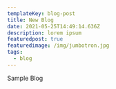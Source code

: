 ```yaml
---
templateKey: blog-post
title: New Blog
date: 2021-05-25T14:49:14.636Z
description: lorem ipsum
featuredpost: true
featuredimage: /img/jumbotron.jpg
tags:
  - blog
---
```

Sample Blog